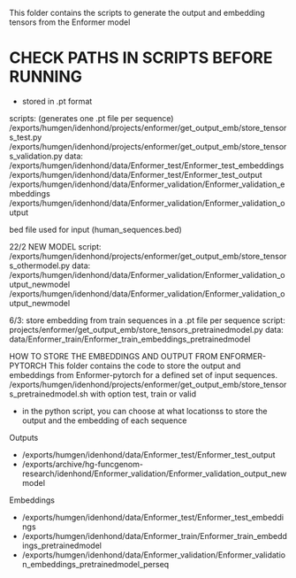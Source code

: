 This folder contains the scripts to generate the output and embedding tensors from the Enformer model 

# CHECK PATHS IN SCRIPTS BEFORE RUNNING

- stored in .pt format

scripts: (generates one .pt file per sequence)
/exports/humgen/idenhond/projects/enformer/get_output_emb/store_tensors_test.py
/exports/humgen/idenhond/projects/enformer/get_output_emb/store_tensors_validation.py
data: 
/exports/humgen/idenhond/data/Enformer_test/Enformer_test_embeddings
/exports/humgen/idenhond/data/Enformer_test/Enformer_test_output
/exports/humgen/idenhond/data/Enformer_validation/Enformer_validation_embeddings
/exports/humgen/idenhond/data/Enformer_validation/Enformer_validation_output

bed file used for input (human_sequences.bed)

22/2 NEW MODEL
script:
/exports/humgen/idenhond/projects/enformer/get_output_emb/store_tensors_othermodel.py
data:
/exports/humgen/idenhond/data/Enformer_validation/Enformer_validation_output_newmodel
/exports/humgen/idenhond/data/Enformer_validation/Enformer_validation_output_newmodel

6/3: store embedding from train sequences in a .pt file per sequence
script: projects/enformer/get_output_emb/store_tensors_pretrainedmodel.py
data: data/Enformer_train/Enformer_train_embeddings_pretrainedmodel

HOW TO STORE THE EMBEDDINGS AND OUTPUT FROM ENFORMER-PYTORCH
This folder contains the code to store the output and embeddings from Enformer-pytorch for a defined set of input sequences.
/exports/humgen/idenhond/projects/enformer/get_output_emb/store_tensors_pretrainedmodel.sh with option test, train or valid
- in the python script, you can choose at what locationss to store the output and the embedding of each sequence 

Outputs
- /exports/humgen/idenhond/data/Enformer_test/Enformer_test_output
- /exports/archive/hg-funcgenom-research/idenhond/Enformer_validation/Enformer_validation_output_newmodel

Embeddings
- /exports/humgen/idenhond/data/Enformer_test/Enformer_test_embeddings
- /exports/humgen/idenhond/data/Enformer_train/Enformer_train_embeddings_pretrainedmodel
- /exports/humgen/idenhond/data/Enformer_validation/Enformer_validation_embeddings_pretrainedmodel_perseq